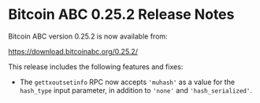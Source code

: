 # Bitcoin ABC 0.25.2 Release Notes

Bitcoin ABC version 0.25.2 is now available from:

  <https://download.bitcoinabc.org/0.25.2/>

This release includes the following features and fixes:
 - The `gettxoutsetinfo` RPC now accepts `'muhash'` as a value for the `hash_type`
   input parameter, in addition to `'none'` and `'hash_serialized'`.
